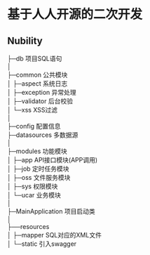 # 基于人人开源的二次开发
## Nubility  <br />
├─db  项目SQL语句  <br />
│  <br />
├─common 公共模块 <br />
│  ├─aspect 系统日志 <br />
│  ├─exception 异常处理  <br />
│  ├─validator 后台校验  <br />
│  └─xss XSS过滤  <br />
│   <br />
├─config 配置信息  <br />
├─datasources 多数据源 <br />
│   <br />
├─modules 功能模块  <br />
│  ├─app  API接口模块(APP调用)  <br />
│  ├─job  定时任务模块  <br />
│  ├─oss  文件服务模块  <br />
│  ├─sys  权限模块  <br />
│  └─ucar 业务模块  <br />
│   <br />
├─MainApplication 项目启动类  <br />
│    <br />
├──resources   <br />
│  ├─mapper SQL对应的XML文件  <br />
│  └─static 引入swagger  <br />
